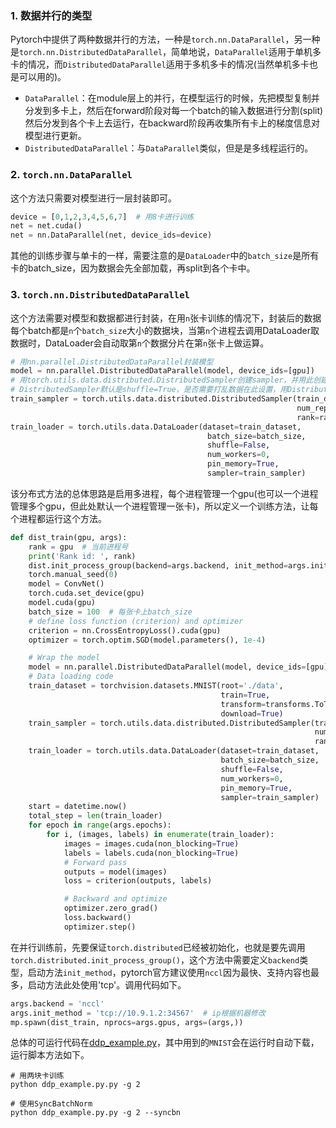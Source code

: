 ### 1. 数据并行的类型
Pytorch中提供了两种数据并行的方法，一种是`torch.nn.DataParallel`，另一种是`torch.nn.DistributedDataParallel`，简单地说，`DataParallel`适用于单机多卡的情况，而`DistributedDataParallel`适用于多机多卡的情况(当然单机多卡也是可以用的)。

- `DataParallel`：在module层上的并行，在模型运行的时候，先把模型复制并分发到多卡上，然后在forward阶段对每一个batch的输入数据进行分割(split)然后分发到各个卡上去运行，在backward阶段再收集所有卡上的梯度信息对模型进行更新。
- `DistributedDataParallel`：与`DataParallel`类似，但是是多线程运行的。


### 2. `torch.nn.DataParallel`
这个方法只需要对模型进行一层封装即可。
```python
device = [0,1,2,3,4,5,6,7]  # 用8卡进行训练
net = net.cuda()
net = nn.DataParallel(net, device_ids=device)
```
其他的训练步骤与单卡的一样，需要注意的是`DataLoader`中的`batch_size`是所有卡的batch_size，因为数据会先全部加载，再split到各个卡中。


### 3. `torch.nn.DistributedDataParallel`
这个方法需要对模型和数据都进行封装，在用`n`张卡训练的情况下，封装后的数据每个batch都是`n`个`batch_size`大小的数据块，当第`n`个进程去调用DataLoader取数据时，DataLoader会自动取第`n`个数据分片在第`n`张卡上做运算。  

```python
# 用nn.parallel.DistributedDataParallel封装模型
model = nn.parallel.DistributedDataParallel(model, device_ids=[gpu])
# 用torch.utils.data.distributed.DistributedSampler创建sampler，并用此创建loader
# DistributedSampler默认是shuffle=True，是否需要打乱数据在此设置，用DistributedSampler创建的DataLoader必须是shuffle=False
train_sampler = torch.utils.data.distributed.DistributedSampler(train_dataset,
                                                                num_replicas=args.world_size,
                                                                rank=rank)
train_loader = torch.utils.data.DataLoader(dataset=train_dataset,
                                            batch_size=batch_size,
                                            shuffle=False,
                                            num_workers=0,
                                            pin_memory=True,
                                            sampler=train_sampler)
```

该分布式方法的总体思路是启用多进程，每个进程管理一个gpu(也可以一个进程管理多个gpu，但此处默认一个进程管理一张卡)，所以定义一个训练方法，让每个进程都运行这个方法。

```python
def dist_train(gpu, args):
    rank = gpu  # 当前进程号
    print('Rank id: ', rank)
    dist.init_process_group(backend=args.backend, init_method=args.init_method, world_size=args.world_size, rank=rank)
    torch.manual_seed(0)
    model = ConvNet()
    torch.cuda.set_device(gpu)
    model.cuda(gpu)
    batch_size = 100  # 每张卡上batch_size
    # define loss function (criterion) and optimizer
    criterion = nn.CrossEntropyLoss().cuda(gpu)
    optimizer = torch.optim.SGD(model.parameters(), 1e-4)

    # Wrap the model
    model = nn.parallel.DistributedDataParallel(model, device_ids=[gpu])
    # Data loading code
    train_dataset = torchvision.datasets.MNIST(root='./data',
                                               train=True,
                                               transform=transforms.ToTensor(),
                                               download=True)
    train_sampler = torch.utils.data.distributed.DistributedSampler(train_dataset,
                                                                    num_replicas=args.world_size,
                                                                    rank=rank)
    train_loader = torch.utils.data.DataLoader(dataset=train_dataset,
                                               batch_size=batch_size,
                                               shuffle=False,
                                               num_workers=0,
                                               pin_memory=True,
                                               sampler=train_sampler)
    start = datetime.now()
    total_step = len(train_loader)
    for epoch in range(args.epochs):
        for i, (images, labels) in enumerate(train_loader):
            images = images.cuda(non_blocking=True)
            labels = labels.cuda(non_blocking=True)
            # Forward pass
            outputs = model(images)
            loss = criterion(outputs, labels)

            # Backward and optimize
            optimizer.zero_grad()
            loss.backward()
            optimizer.step()
```

在并行训练前，先要保证`torch.distributed`已经被初始化，也就是要先调用`torch.distributed.init_process_group()`，这个方法中需要定义`backend`类型，启动方法`init_method`，pytorch官方建议使用`nccl`因为最快、支持内容也最多，启动方法此处使用'tcp'。调用代码如下。

```python
args.backend = 'nccl'
args.init_method = 'tcp://10.9.1.2:34567'  # ip根据机器修改  
mp.spawn(dist_train, nprocs=args.gpus, args=(args,)) 
```

总体的可运行代码在[ddp_example.py](ddp_example.py)，其中用到的`MNIST`会在运行时自动下载，运行脚本方法如下。

```shell
# 用两块卡训练
python ddp_example.py.py -g 2

# 使用SyncBatchNorm
python ddp_example.py.py -g 2 --syncbn
```




